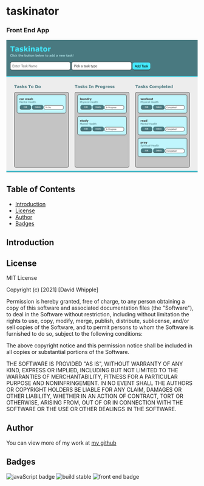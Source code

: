 # taskinator
### Front End App
![app screenshot](./assets/images/app-screenshot/app-screenshot.png)

## Table of Contents
- [Introduction](#introduction)
- [License](#license)
- [Author](#author)
- [Badges](#badges)

## Introduction


## License

MIT License

Copyright (c) [2021] [David Whipple]

Permission is hereby granted, free of charge, to any person obtaining a copy
of this software and associated documentation files (the "Software"), to deal
in the Software without restriction, including without limitation the rights
to use, copy, modify, merge, publish, distribute, sublicense, and/or sell
copies of the Software, and to permit persons to whom the Software is
furnished to do so, subject to the following conditions:

The above copyright notice and this permission notice shall be included in all
copies or substantial portions of the Software.

THE SOFTWARE IS PROVIDED "AS IS", WITHOUT WARRANTY OF ANY KIND, EXPRESS OR
IMPLIED, INCLUDING BUT NOT LIMITED TO THE WARRANTIES OF MERCHANTABILITY,
FITNESS FOR A PARTICULAR PURPOSE AND NONINFRINGEMENT. IN NO EVENT SHALL THE
AUTHORS OR COPYRIGHT HOLDERS BE LIABLE FOR ANY CLAIM, DAMAGES OR OTHER
LIABILITY, WHETHER IN AN ACTION OF CONTRACT, TORT OR OTHERWISE, ARISING FROM,
OUT OF OR IN CONNECTION WITH THE SOFTWARE OR THE USE OR OTHER DEALINGS IN THE
SOFTWARE.

## Author

You can view more of my work at [my github](https://github.com/D-Whipp)

## Badges
![javaScript badge](https://img.shields.io/badge/language-javascript-blue)
![build stable](https://img.shields.io/badge/build-stable-blue)
![front end badge](https://img.shields.io/badge/development-front%20end-blue)